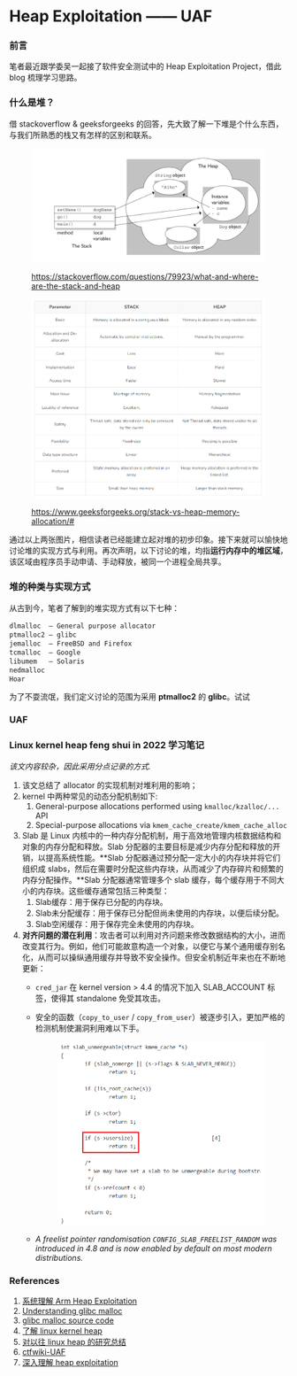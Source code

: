# Heap Exploitation —— UAF

### 前言

笔者最近跟学委吴一起接了软件安全测试中的 Heap Exploitation Project，借此 blog 梳理学习思路。

### 什么是堆？

借 stackoverflow & geeksforgeeks 的回答，先大致了解一下堆是个什么东西，与我们所熟悉的栈又有怎样的区别和联系。

<figure><img src="../.gitbook/assets/image.png" alt=""><figcaption><p><a href="https://stackoverflow.com/questions/79923/what-and-where-are-the-stack-and-heap">https://stackoverflow.com/questions/79923/what-and-where-are-the-stack-and-heap</a></p></figcaption></figure>

<figure><img src="../.gitbook/assets/image (1).png" alt=""><figcaption><p><a href="https://www.geeksforgeeks.org/stack-vs-heap-memory-allocation/">https://www.geeksforgeeks.org/stack-vs-heap-memory-allocation/#</a></p></figcaption></figure>

通过以上两张图片，相信读者已经能建立起对堆的初步印象。接下来就可以愉快地讨论堆的实现方式与利用。再次声明，以下讨论的堆，均指**运行内存中的堆区域**，该区域由程序员手动申请、手动释放，被同一个进程全局共享。

### 堆的种类与实现方式

从古到今，笔者了解到的堆实现方式有以下七种：

```
dlmalloc  – General purpose allocator
ptmalloc2 – glibc 
jemalloc  – FreeBSD and Firefox
tcmalloc  – Google
libumem   – Solaris
nedmalloc
Hoar
```

为了不耍流氓，我们定义讨论的范围为采用 **ptmalloc2** 的 **glibc**。试试

### UAF



### **Linux kernel heap feng shui in 2022 学习笔记**

_该文内容较杂，因此采用分点记录的方式._

1. 该文总结了 allocator 的实现机制对堆利用的影响；
2. kernel 中两种常见的动态分配机制如下:
   1. General-purpose allocations performed using `kmalloc/kzalloc/...` API
   2. Special-purpose allocations via `kmem_cache_create/kmem_cache_alloc`
3. Slab 是 Linux 内核中的一种内存分配机制，用于高效地管理内核数据结构和对象的内存分配和释放。Slab 分配器的主要目标是减少内存分配和释放的开销，以提高系统性能。**Slab 分配器通过预分配一定大小的内存块并将它们组织成 slabs，然后在需要时分配这些内存块，从而减少了内存碎片和频繁的内存分配操作。**Slab 分配器通常管理多个 slab 缓存，每个缓存用于不同大小的内存块。这些缓存通常包括三种类型：
   1. Slab缓存：用于保存已分配的内存块。
   2. Slab未分配缓存：用于保存已分配但尚未使用的内存块，以便后续分配。
   3. Slab空闲缓存：用于保存完全未使用的内存块。
4. **对齐问题的潜在利用**：攻击者可以利用对齐问题来修改数据结构的大小，进而改变其行为。例如，他们可能故意构造一个对象，以便它与某个通用缓存别名化，从而可以操纵通用缓存并导致不安全操作。但安全机制近年来也在不断地更新：
   * `cred_jar` 在 kernel version > 4.4 的情况下加入 SLAB\_ACCOUNT 标签，使得其 standalone 免受其攻击。
   *   安全的函数（`copy_to_user` / `copy_from_user`）被逐步引入，更加严格的检测机制使漏洞利用难以下手。

       <figure><img src="../.gitbook/assets/image (2).png" alt="" width="497"><figcaption></figcaption></figure>
   * _A freelist pointer randomisation `CONFIG_SLAB_FREELIST_RANDOM` was introduced in 4.8 and is now enabled by default on most modern distributions._

### References

1. [系统理解 Arm Heap Exploitation](https://azeria-labs.com/heap-exploitation-part-1-understanding-the-glibc-heap-implementation/)
2. [Understanding glibc malloc](https://sploitfun.wordpress.com/2015/02/10/understanding-glibc-malloc/)
3. [glibc malloc source code](https://github.com/iromise/glibc/blob/master/malloc/malloc.c)
4. [了解 linux kernel heap](https://www.blackhat.com/presentations/bh-usa-07/Ferguson/Whitepaper/bh-usa-07-ferguson-WP.pdf)
5. [对以往 linux heap 的研究总结](https://duasynt.com/blog/linux-kernel-heap-feng-shui-2022)
6. [ctfwiki-UAF](https://azeria-labs.com/heap-exploitation-part-1-understanding-the-glibc-heap-implementation/)
7. [深入理解 heap exploitation](https://github.com/shellphish/how2heap)
